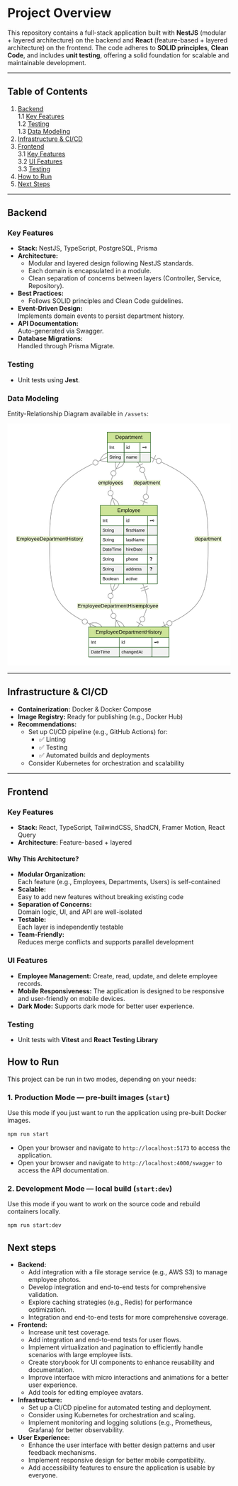 # Project Overview

This repository contains a full-stack application built with **NestJS** (modular + layered architecture) on the backend and **React** (feature-based + layered architecture) on the frontend. The code adheres to **SOLID principles**, **Clean Code**, and includes **unit testing**, offering a solid foundation for scalable and maintainable development.

---

## Table of Contents

1. [Backend](#backend)  
   1.1 [Key Features](#key-features)  
   1.2 [Testing](#testing)  
   1.3 [Data Modeling](#data-modeling)  
2. [Infrastructure & CI/CD](#infrastructure--cicd)  
3. [Frontend](#frontend)  
   3.1 [Key Features](#key-features-1)  
   3.2 [UI Features](#ui-features)  
   3.3 [Testing](#testing-1)  
4. [How to Run](#how-to-run)  
5. [Next Steps](#next-steps)

---

## Backend

### Key Features

- **Stack:** NestJS, TypeScript, PostgreSQL, Prisma
- **Architecture:**
  - Modular and layered design following NestJS standards.
  - Each domain is encapsulated in a module.
  - Clean separation of concerns between layers (Controller, Service, Repository).
- **Best Practices:**
  - Follows SOLID principles and Clean Code guidelines.
- **Event-Driven Design:**  
  Implements domain events to persist department history.
- **API Documentation:**  
  Auto-generated via Swagger.
- **Database Migrations:**  
  Handled through Prisma Migrate.

### Testing

- Unit tests using **Jest**.

### Data Modeling

Entity-Relationship Diagram available in `/assets`:

<img src="./assets/ERD.svg" alt="Database ERD" />

---

## Infrastructure & CI/CD

- **Containerization:** Docker & Docker Compose
- **Image Registry:** Ready for publishing (e.g., Docker Hub)
- **Recommendations:**
  - Set up CI/CD pipeline (e.g., GitHub Actions) for:
    - ✅ Linting
    - ✅ Testing
    - ✅ Automated builds and deployments
  - Consider Kubernetes for orchestration and scalability

---

## Frontend

### Key Features

- **Stack:** React, TypeScript, TailwindCSS, ShadCN, Framer Motion, React Query
- **Architecture:** Feature-based + layered

#### Why This Architecture?

- **Modular Organization:**  
  Each feature (e.g., Employees, Departments, Users) is self-contained
- **Scalable:**  
  Easy to add new features without breaking existing code
- **Separation of Concerns:**  
  Domain logic, UI, and API are well-isolated
- **Testable:**  
  Each layer is independently testable
- **Team-Friendly:**  
  Reduces merge conflicts and supports parallel development

### UI Features
- **Employee Management:** Create, read, update, and delete employee records.
- **Mobile Responsiveness:** The application is designed to be responsive and user-friendly on mobile devices.
- **Dark Mode:** Supports dark mode for better user experience.

### Testing

- Unit tests with **Vitest** and **React Testing Library**  

## How to Run

This project can be run in two modes, depending on your needs:

### 1. Production Mode — pre-built images (`start`)

Use this mode if you just want to run the application using pre-built Docker images.

```bash
npm run start
```	

- Open your browser and navigate to `http://localhost:5173` to access the application.
- Open your browser and navigate to `http://localhost:4000/swagger` to access the API documentation.

### 2. Development Mode — local build (`start:dev`)

Use this mode if you want to work on the source code and rebuild containers locally.

```bash
npm run start:dev
```

## Next steps

- **Backend:**
  - Add integration with a file storage service (e.g., AWS S3) to manage employee photos.
  - Develop integration and end-to-end tests for comprehensive validation.
  - Explore caching strategies (e.g., Redis) for performance optimization.
  - Integration and end-to-end tests for more comprehensive coverage.
- **Frontend:**
  - Increase unit test coverage.
  - Add integration and end-to-end tests for user flows.
  - Implement virtualization and pagination to efficiently handle scenarios with large employee lists.
  - Create storybook for UI components to enhance reusability and documentation.
  - Improve interface with micro interactions and animations for a better user experience.
  - Add tools for editing employee avatars.
- **Infrastructure:**
  - Set up a CI/CD pipeline for automated testing and deployment.
  - Consider using Kubernetes for orchestration and scaling.
  - Implement monitoring and logging solutions (e.g., Prometheus, Grafana) for better observability.
- **User Experience:**
  - Enhance the user interface with better design patterns and user feedback mechanisms.
  - Implement responsive design for better mobile compatibility.
  - Add accessibility features to ensure the application is usable by everyone.

